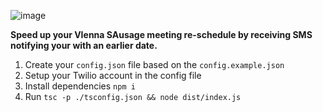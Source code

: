 ![image](https://github.com/user-attachments/assets/67fefe2b-5594-410f-85ca-92099aba551d)

**Speed up your VIenna SAusage meeting re-schedule by receiving SMS notifying your with an earlier date.**

1. Create your `config.json` file based on the `config.example.json`
2. Setup your Twilio account in the config file
3. Install dependencies `npm i`
4. Run `tsc -p ./tsconfig.json && node dist/index.js`

